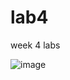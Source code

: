# lab4
week 4 labs

![image](https://github.com/user-attachments/assets/ee952406-d020-4197-aed9-9694982ba6d0)


